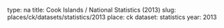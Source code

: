 type: na
title: Cook Islands / National Statistics (2013)
slug: places/ck/datasets/statistics/2013
place: ck
dataset: statistics
year: 2013

